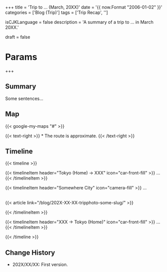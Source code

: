 +++
title = 'Trip to ... (March, 20XX)'
date = '{{ now.Format "2006-01-02" }}'
categories = ['Blog (Trip)']
tags = ['Trip Recap', '<Prefecture>']

isCJKLanguage = false
description = 'A summary of a trip to ... in March 20XX.'

draft = false

# Params
+++


## Summary

Some sentences...


## Map

{{< google-my-maps "#" >}}

{{< text-right >}}
\* The route is approximate.
{{< /text-right >}}


## Timeline

{{< timeline >}}


{{< timelineItem header="Tokyo (Home) → XXX" icon="car-front-fill" >}}
...
{{< /timelineItem >}}


{{< timelineItem header="Somewhere City" icon="camera-fill" >}}
...<br><br>

{{< article link="/blog/202X-XX-XX-tripphoto-some-slug/" >}}

{{< /timelineItem >}}


{{< timelineItem header="XXX → Tokyo (Home)" icon="car-front-fill" >}}
...
{{< /timelineItem >}}


{{< /timeline >}}


## Change History

- 202X/XX/XX: First version.


